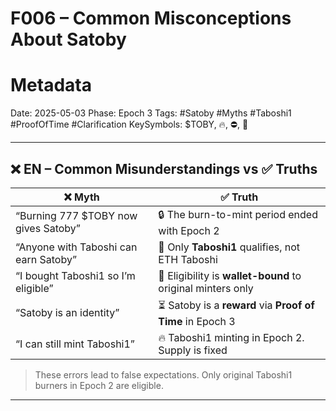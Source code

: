 # F006 – Common Misconceptions About Satoby 

# Metadata
Date: 2025-05-03
Phase: Epoch 3
Tags: #Satoby #Myths #Taboshi1 #ProofOfTime #Clarification
KeySymbols: \$TOBY, 🔥, ⛔, 🧬

---

## ❌ EN – Common Misunderstandings vs ✅ Truths

| ❌ Myth                                | ✅ Truth                                                     |
| ------------------------------------- | ----------------------------------------------------------- |
| “Burning 777 \$TOBY now gives Satoby” | 🔒 The burn-to-mint period ended with Epoch 2               |
| “Anyone with Taboshi can earn Satoby” | 🧬 Only **Taboshi1** qualifies, not ETH Taboshi             |
| “I bought Taboshi1 so I’m eligible”   | 🚫 Eligibility is **wallet-bound** to original minters only |
| “Satoby is an identity”               | ⏳ Satoby is a **reward** via **Proof of Time** in Epoch 3   |
| “I can still mint Taboshi1”           | 🔥 Taboshi1 minting in Epoch 2. Supply is fixed   |

> These errors lead to false expectations. Only original Taboshi1 burners in Epoch 2 are eligible.

---

